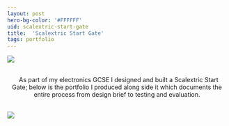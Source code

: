 ```yaml
---
layout: post
hero-bg-color: '#FFFFFF'
uid: scalextric-start-gate
title:  'Scalextric Start Gate'
tags: portfolio
---
```


<a href="{{ site.url }}/images/portfolio/scalextric-start-gate/IMG_4834.jpg">
<img src = "{{ site.url }}/images/portfolio/scalextric-start-gate/IMG_4834.jpg">
</a>


<div class="sqs-html-content">
 <p class="" style="text-align:center;white-space:pre-wrap;">
  As part of my electronics GCSE I designed and built a Scalextric Start Gate; below is the portfolio I produced along side it which documents the entire process from design brief to testing and evaluation.
 </p>
</div>


<a href="{{ site.url }}/images/portfolio/scalextric-start-gate/Scalextric+Start+Gate.png">
<img src = "{{ site.url }}/images/portfolio/scalextric-start-gate/Scalextric+Start+Gate.png">
</a>


